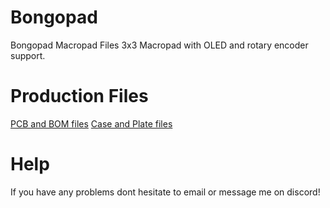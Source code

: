 # Bongopad
Bongopad Macropad Files
3x3 Macropad with OLED and rotary encoder support.

# Production Files
[PCB and BOM files](/PCB/)
[Case and Plate files](/3D%20Files/)

# Help
If you have any problems dont hesitate to email or message me on discord!